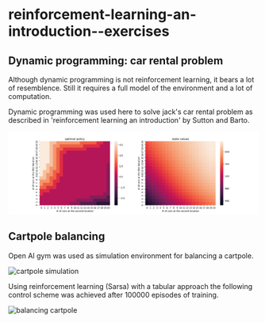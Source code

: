 # reinforcement-learning-an-introduction--exercises

## Dynamic programming: car rental problem

Although dynamic programming is not reinforcement learning, it bears a lot of resemblence.
Still it requires a full model of the environment and a lot of computation.

Dynamic programming was used here to solve jack's car rental problem as described in 'reinforcement learning an introduction' by Sutton and Barto.

![text](./dyanmic_programming/figure_car_rental.png)

## Cartpole balancing 

Open AI gym was used as simulation environment for balancing a cartpole.

![cartpole simulation](https://j.gifs.com/QnvZ27.gif)

Using reinforcement learning (Sarsa) with a tabular approach the following control scheme was achieved
after 100000 episodes of training.

![balancing cartpole](https://j.gifs.com/gZ61V6.gif)
